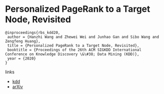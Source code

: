 # Personalized PageRank to a Target Node, Revisited

```
@inproceedings{rbs_kdd20,
 author = {Hanzhi Wang and Zhewei Wei and Junhao Gan and Sibo Wang and Zengfeng Huang},
 title = {Personalized PageRank to a Target Node, Revisited},
 booktitle = {Proceedings of the 26th ACM SIGKDD International Conference on Knowledge Discovery \&\#38; Data Mining (KDD)},
 year = {2020}
}
```

links
- [kdd](https://www.kdd.org/kdd2020/accepted-papers/view/personalized-pagerank-to-a-target-node-revisited)
- [arXiv](https://arxiv.org/abs/2006.11876)

